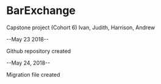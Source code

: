 # BarExchange
Capstone project (Cohort 6) Ivan, Judith, Harrison, Andrew

--May 23 2018--

Github repository created

--May 24, 2018--

Migration file created